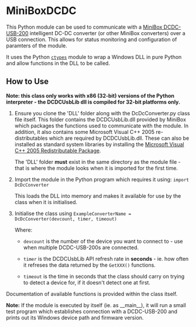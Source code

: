 # MiniBoxDCDC

This Python module can be used to communicate with a [MiniBox DCDC-USB-200](http://www.mini-box.com/DCDC-USB-200) intelligent DC-DC converter (or other MiniBox converters) over a USB connection. This allows for status monitoring and configuration of paramters of the module.

It uses the Python [`ctypes`](https://docs.python.org/3/library/ctypes.html) module to wrap a Windows DLL in pure Python and allow functions in the DLL to be called.

## How to Use

**Note: this class only works with x86 (32-bit) versions of the Python interpreter - the DCDCUsbLib dll is compiled for 32-bit platforms only.**

1. Ensure you clone the 'DLL' folder along with the DcDcConverter.py class file itself. This folder contains the DCDCUsbLib.dll provided by MiniBox which packages the functions used to communicate with the module. In addition, it also contains some Microsoft Visual C++ 2005 re-distributables which are required by DCDCUsbLib.dll. These can also be installed as standard system libraries by installing the [Microsoft Visual C++ 2005 Redistributable Package](https://www.microsoft.com/en-us/download/details.aspx?id=3387).

    The 'DLL' folder **must** exist in the same directory as the module file - that is where the module looks when it is imported for the first time.

2. Import the module in the Python program which requires it using: `import DcDcConverter` 

    This loads the DLL into memory and makes it available for use by the class when it is initialised.

3. Initialise the class using `ExampleConverterName = DcDcConverter(devcount, timer, timeout)`

    Where:

    * `devcount` is the number of the device you want to connect to - use when multiple DCDC-USB-200s are connected.

    * `timer` is the DCDCUsbLib API refresh rate in **seconds** - ie. how often it refreses the data returned by the `GetXXX()` functions.

    * `timeout` is the time in seconds that the class should carry on trying to detect a device for, if it doesn't detect one at first.

Documentation of available functions is provided within the class itself.

**Note:** If the module is executed by itself (ie. as \_\_main\_\_), it will run a small test program which establishes connection with a DCDC-USB-200 and prints out its Windows device path and firmware version.
